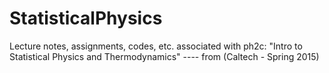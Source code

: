 # StatisticalPhysics
Lecture notes, assignments, codes, etc. associated with ph2c: "Intro to Statistical Physics and Thermodynamics"
---- from (Caltech - Spring 2015) 
